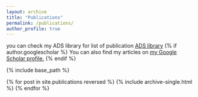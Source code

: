 ```yaml
---
layout: archive
title: "Publications"
permalink: /publications/
author_profile: true
---
```


you can check my ADS library for list of publication [ADS library](https://ui.adsabs.harvard.edu/public-libraries/Ba3fnnbFRAmCcvcCTxuPLA)
{% if author.googlescholar %}
  You can also find my articles on <u><a href="{{author.googlescholar}}">my Google Scholar profile</a>.</u>
{% endif %}

{% include base_path %}

{% for post in site.publications reversed %}
  {% include archive-single.html %}
{% endfor %}
